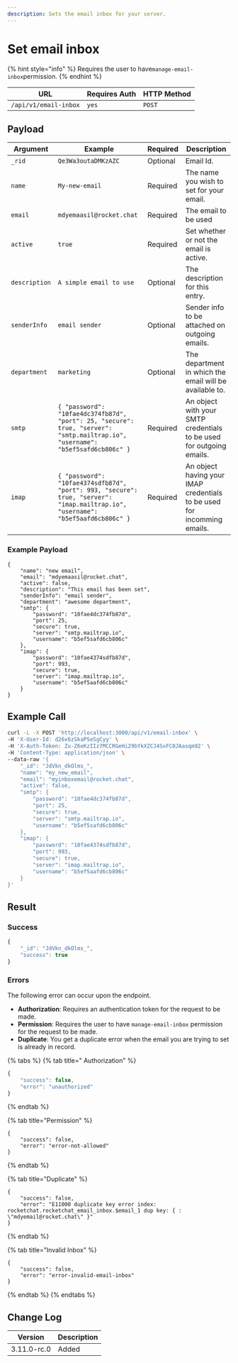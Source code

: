 ```yaml
---
description: Sets the email inbox for your server.
---
```


# Set email inbox

{% hint style="info" %}
Requires the user to have`manage-email-inbox`permission.
{% endhint %}

| URL                   | Requires Auth | HTTP Method |
| --------------------- | ------------- | ----------- |
| `/api/v1/email-inbox` | `yes`         | `POST`      |

## Payload

| Argument      | Example                                                                                                                         | Required | Description                                                              |
| ------------- | ------------------------------------------------------------------------------------------------------------------------------- | -------- | ------------------------------------------------------------------------ |
| `_rid`        | `Qe3Wa3outaDMKzAZC`                                                                                                             | Optional | Email Id.                                                                |
| `name`        | `My-new-email`                                                                                                                  | Required | The name you wish to set for your email.                                 |
| `email`       | `mdyemaasil@rocket.chat`                                                                                                        | Required | The email to be used                                                     |
| `active`      | `true`                                                                                                                          | Required | Set whether or not the email is active.                                  |
| `description` | `A simple email to use`                                                                                                         | Optional | The description for this entry.                                          |
| `senderInfo`  | `email sender`                                                                                                                  | Optional | Sender info to be attached on outgoing emails.                           |
| `department`  | `marketing`                                                                                                                     | Optional | The department in which the email will be available to.                  |
| `smtp`        | `{ "password": "10fae4dc374fb87d", "port": 25, "secure": true, "server": "smtp.mailtrap.io", "username": "b5ef5safd6cb806c" }`  | Required | An object with your SMTP credentials to be used for outgoing emails.     |
| `imap`        | `{ "password": "10fae4374sdfb87d", "port": 993, "secure": true, "server": "imap.mailtrap.io", "username": "b5ef5aafd6cb806c" }` | Required |  An object having your IMAP credentials to be used for incomming emails. |

### Example Payload

```
{
    "name": "new email",
    "email": "mdyemaasil@rocket.chat",
    "active": false,
    "description": "This email has been set",
    "senderInfo": "email sender",
    "department": "awesome department",
    "smtp": {
        "password": "10fae4dc374fb87d",
        "port": 25,
        "secure": true,
        "server": "smtp.mailtrap.io",
        "username": "b5ef5safd6cb806c"
    },
    "imap": {
        "password": "10fae4374sdfb87d",
        "port": 993,
        "secure": true,
        "server": "imap.mailtrap.io",
        "username": "b5ef5aafd6cb806c"
    }
}
```

## Example Call

```bash
curl -L -X POST 'http://localhost:3000/api/v1/email-inbox' \
-H 'X-User-Id: d26x6zSkaPSe5gCyy' \
-H 'X-Auth-Token: Zu-Z6eKzIIz7MCCRGeHi29bYkXZCJ4SxFC0JAasqm92' \
-H 'Content-Type: application/json' \
--data-raw '{
    "_id": "JdVkn_dkOlms_",
    "name": "my_new_email",
    "email": "myinboxemail@rocket.chat",
    "active": false,
    "smtp": {
        "password": "10fae4dc374fb87d",
        "port": 25,
        "secure": true,
        "server": "smtp.mailtrap.io",
        "username": "b5ef5safd6cb806c"
    },
    "imap": {
        "password": "10fae4374sdfb87d",
        "port": 993,
        "secure": true,
        "server": "imap.mailtrap.io",
        "username": "b5ef5aafd6cb806c"
    }
}'
```

## &#x20;Result

### Success

```javascript
{
    "_id": "JdVkn_dkOlms_",
    "success": true
}
```

### Errors

The following error can occur upon the endpoint.

* **Authorization**: Requires an authentication token for the request to be made.
* **Permission**: Requires the user to have `manage-email-inbox` permission for the request to be made.
* **Duplicate**: You get a duplicate error when the email you are trying to set is already in record.

{% tabs %}
{% tab title=" Authorization" %}
```javascript
{
    "success": false,
    "error": "unauthorized"
}
```
{% endtab %}

{% tab title="Permission" %}
```
{
    "success": false,
    "error": "error-not-allowed"
}
```
{% endtab %}

{% tab title="Duplicate" %}
```
{
    "success": false,
    "error": "E11000 duplicate key error index: rocketchat.rocketchat_email_inbox.$email_1 dup key: { : \"mdyemail@rocket.chat\" }"
}
```
{% endtab %}

{% tab title="Invalid Inbox" %}
```
{
    "success": false,
    "error": "error-invalid-email-inbox"
}
```
{% endtab %}
{% endtabs %}

## Change Log

| Version     | Description |
| ----------- | ----------- |
| 3.11.0-rc.0 | Added       |
